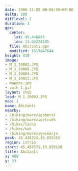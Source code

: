```yaml
---
date: 2006-11-05 00:00:00+00:00
delta: 180
difflevel: 2
duration: 3
gpx:
  center:
    lat: 45.446895
    lon: 13.83224585
  file: Abitanti.gpx
  modified: 1619847644
height: 418
image:
- M_1_10002.JPG
- M_1_10008.JPG
- M_1_10004.JPG
- M_1_10013.JPG
- mapgps.jpg
- path_1.gif
layout: stub
lead: M_1_10002.JPG
map: 1
name: Abitanti
nearby:
- /biking/marezigeborst
- /biking/marezigetrsek
- /hikes/lacna
- /hikes/kuk
- /biking/marezigesmarje
peak: 45.436224,13.825319
region: istria
start: 45.458375,13.850126
title: Abitanti
x: 408
y: 33
---
```

